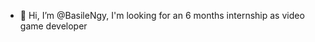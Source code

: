 - 👋 Hi, I’m @BasileNgy, I'm looking for an 6 months internship as video game developer

<!---
BasileNgy/BasileNgy is a ✨ special ✨ repository because its `README.md` (this file) appears on your GitHub profile.
You can click the Preview link to take a look at your changes.
--->
